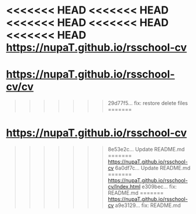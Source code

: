 <<<<<<< HEAD
<<<<<<< HEAD
<<<<<<< HEAD
<<<<<<< HEAD
<<<<<<< HEAD
https://nupaT.github.io/rsschool-cv
=======
# https://nupaT.github.io/rsschool-cv/cv
>>>>>>> 29d77f5... fix: restore delete files
=======
# https://nupaT.github.io/rsschool-cv
>>>>>>> 8e53e2c... Update README.md
=======
https://nupaT.github.io/rsschool-cv
>>>>>>> 6a0df7c... Update README.md
=======
https://nupaT.github.io/rsschool-cv/Index.html
>>>>>>> e309bec... fix: README.md
=======
https://nupaT.github.io/rsschool-cv
>>>>>>> a9e3129... fix: README.md
